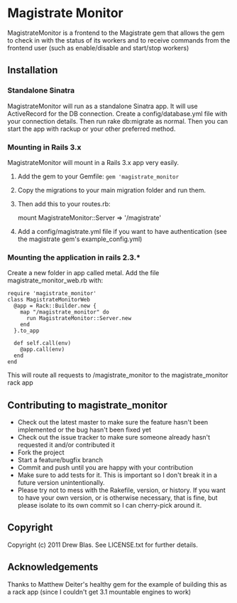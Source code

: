# Magistrate Monitor

MagistrateMonitor is a frontend to the Magistrate gem that allows the gem to check in with the status of its workers and to receive commands from
the frontend user (such as enable/disable and start/stop workers)

## Installation

### Standalone Sinatra
MagistrateMonitor will run as a standalone Sinatra app.  It will use ActiveRecord for the DB connection.  Create a config/database.yml file
with your connection details.  Then run rake db:migrate as normal.  Then you can start the app with rackup or your other preferred method.

### Mounting in Rails 3.x
MagistrateMonitor will mount in a Rails 3.x app very easily.  

1. Add the gem to your Gemfile: `gem 'magistrate_monitor`
2. Copy the migrations to your main migration folder and run them.
3. Then add this to your routes.rb:

    mount MagistrateMonitor::Server => '/magistrate'
    
4. Add a config/magistrate.yml file if you want to have authentication (see the magistrate gem's example_config.yml)

### Mounting the application in rails 2.3.*

Create a new folder in app called metal. Add the file magistrate_monitor_web.rb with:
  
    require 'magistrate_monitor'
    class MagistrateMonitorWeb
      @app = Rack::Builder.new {
        map "/magistrate_monitor" do
          run MagistrateMonitor::Server.new
        end
      }.to_app

      def self.call(env)
        @app.call(env)
      end
    end
  
This will route all requests to /magistrate_monitor to the magistrate_monitor rack app

## Contributing to magistrate_monitor
 
* Check out the latest master to make sure the feature hasn't been implemented or the bug hasn't been fixed yet
* Check out the issue tracker to make sure someone already hasn't requested it and/or contributed it
* Fork the project
* Start a feature/bugfix branch
* Commit and push until you are happy with your contribution
* Make sure to add tests for it. This is important so I don't break it in a future version unintentionally.
* Please try not to mess with the Rakefile, version, or history. If you want to have your own version, or is otherwise necessary, that is fine, but please isolate to its own commit so I can cherry-pick around it.

## Copyright

Copyright (c) 2011 Drew Blas. See LICENSE.txt for further details.

## Acknowledgements

Thanks to Matthew Deiter's healthy gem for the example of building this as a rack app (since I couldn't get 3.1 mountable engines to work)